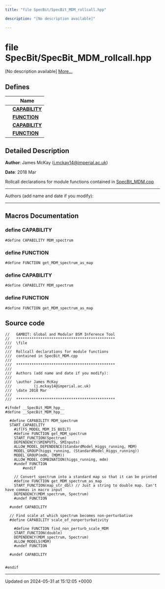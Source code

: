 ```yaml
---
title: "file SpecBit/SpecBit_MDM_rollcall.hpp"

description: "[No description available]"

---
```


# file SpecBit/SpecBit_MDM_rollcall.hpp

[No description available] [More...](#detailed-description)

## Defines

|                | Name           |
| -------------- | -------------- |
|  | **[CAPABILITY](/documentation/code/files/specbit__mdm__rollcall_8hpp/#define-capability)**  |
|  | **[FUNCTION](/documentation/code/files/specbit__mdm__rollcall_8hpp/#define-function)**  |
|  | **[CAPABILITY](/documentation/code/files/specbit__mdm__rollcall_8hpp/#define-capability)**  |
|  | **[FUNCTION](/documentation/code/files/specbit__mdm__rollcall_8hpp/#define-function)**  |

## Detailed Description


**Author**: James McKay ([j.mckay14@imperial.ac.uk](mailto:j.mckay14@imperial.ac.uk)) 

**Date**: 2018 Mar

Rollcall declarations for module functions contained in [SpecBit_MDM.cpp](/documentation/code/files/specbit__mdm_8cpp/#file-src-specbit-mdm-cpp)



------------------

Authors (add name and date if you modify):



------------------




## Macros Documentation

### define CAPABILITY

```
#define CAPABILITY MDM_spectrum
```


### define FUNCTION

```
#define FUNCTION get_MDM_spectrum_as_map
```


### define CAPABILITY

```
#define CAPABILITY MDM_spectrum
```


### define FUNCTION

```
#define FUNCTION get_MDM_spectrum_as_map
```


## Source code

```
//   GAMBIT: Global and Modular BSM Inference Tool
//   *********************************************
///  \file
///
///  Rollcall declarations for module functions
///  contained in SpecBit_MDM.cpp
///
///  *********************************************
///
///  Authors (add name and date if you modify):
///
///  \author James McKay
///          (j.mckay14@imperial.ac.uk)
///  \date 2018 Mar
///
///  *********************************************

#ifndef __SpecBit_MDM_hpp__
#define __SpecBit_MDM_hpp__

  #define CAPABILITY MDM_spectrum
  START_CAPABILITY
    #if(FS_MODEL_MDM_IS_BUILT)
    #define FUNCTION get_MDM_spectrum
    START_FUNCTION(Spectrum)
    DEPENDENCY(SMINPUTS, SMInputs)
    ALLOW_MODEL_DEPENDENCE(StandardModel_Higgs_running, MDM)
    MODEL_GROUP(higgs_running, (StandardModel_Higgs_running))
    MODEL_GROUP(mdm, (MDM))
    ALLOW_MODEL_COMBINATION(higgs_running, mdm)
    #undef FUNCTION
        #endif

    // Convert spectrum into a standard map so that it can be printed
    #define FUNCTION get_MDM_spectrum_as_map
    START_FUNCTION(map_str_dbl) // Just a string to double map. Can't have commas in macro input
    DEPENDENCY(MDM_spectrum, Spectrum)
    #undef FUNCTION

  #undef CAPABILITY

  // Find scale at which spectrum becomes non-perturbative
  #define CAPABILITY scale_of_nonperturbativity

    #define FUNCTION find_non_perturb_scale_MDM
    START_FUNCTION(double)
    DEPENDENCY(MDM_spectrum, Spectrum)
    ALLOW_MODELS(MDM)
    #undef FUNCTION

  #undef CAPABILITY


#endif
```


-------------------------------

Updated on 2024-05-31 at 15:12:05 +0000
